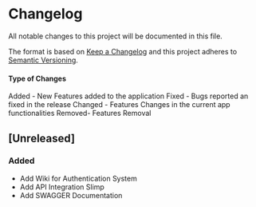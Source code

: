# Changelog
All notable changes to this project will be documented in this file.

The format is based on [Keep a Changelog](http://keepachangelog.com/en/1.0.0/)
and this project adheres to [Semantic Versioning](http://semver.org/spec/v2.0.0.html).

#### Type of Changes
Added - New Features added to the application
Fixed - Bugs reported an fixed in the release
Changed - Features Changes in the current app functionalities
Removed- Features Removal

## [Unreleased]

### Added
- Add Wiki for Authentication System
- Add API Integration Slimp
- Add SWAGGER Documentation
